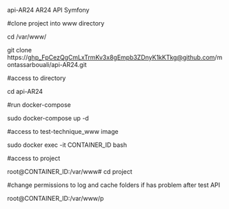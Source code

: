 api-AR24
AR24 API Symfony

#clone project into www directory

cd /var/www/

git clone https://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@github.com/montassarbouali/api-AR24.git

#access to directory

cd api-AR24

#run docker-compose

sudo docker-compose up -d

#access to test-technique_www image

sudo docker exec -it CONTAINER_ID bash

#access to project

root@CONTAINER_ID:/var/www# cd project

#change permissions to log and cache folders if has problem after test API

root@CONTAINER_ID:/var/www/p
